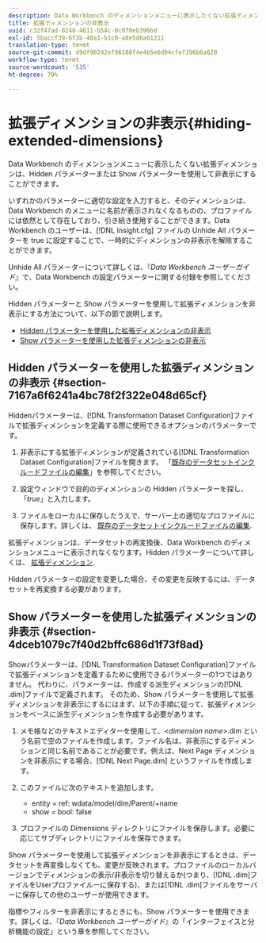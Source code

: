 ```yaml
---
description: Data Workbench のディメンションメニューに表示したくない拡張ディメンションは、Hidden パラメーターまたは Show パラメーターを使用して非表示にすることができます。
title: 拡張ディメンションの非表示
uuid: c32f47ad-0246-4611-b54c-0c9f0eb396bd
exl-id: 5baccf39-6f3b-40a1-b1c0-a8e5d6a61211
translation-type: tm+mt
source-git-commit: d9df90242ef96188f4e4b5e6d04cfef196b0a628
workflow-type: tm+mt
source-wordcount: '535'
ht-degree: 79%

---
```


# 拡張ディメンションの非表示{#hiding-extended-dimensions}

Data Workbench のディメンションメニューに表示したくない拡張ディメンションは、Hidden パラメーターまたは Show パラメーターを使用して非表示にすることができます。

いずれかのパラメーターに適切な設定を入力すると、そのディメンションは、Data Workbench のメニューに名前が表示されなくなるものの、プロファイルには依然として存在しており、引き続き使用することができます。Data Workbench のユーザーは、[!DNL Insight.cfg] ファイルの Unhide All パラメーターを true に設定することで、一時的にディメンションの非表示を解除することができます。

Unhide All パラメーターについて詳しくは、『*Data Workbench ユーザーガイド*』で、Data Workbench の設定パラメーターに関する付録を参照してください。

Hidden パラメーターと Show パラメーターを使用して拡張ディメンションを非表示にする方法について、以下の節で説明します。

* [Hidden パラメーターを使用した拡張ディメンションの非表示](../../../../home/c-dataset-const-proc/c-dataset-config-tools/c-hide-dataset-comp/c-hide-ex-dim.md#section-7167a6f6241a4bc78f2f322e048d65cf)
* [Show パラメーターを使用した拡張ディメンションの非表示](../../../../home/c-dataset-const-proc/c-dataset-config-tools/c-hide-dataset-comp/c-hide-ex-dim.md#section-4dceb1079c7f40d2bffc686d1f73f8ad)

## Hidden パラメーターを使用した拡張ディメンションの非表示  {#section-7167a6f6241a4bc78f2f322e048d65cf}

Hiddenパラメーターは、[!DNL Transformation Dataset Configuration]ファイルで拡張ディメンションを定義する際に使用できるオプションのパラメーターです。

1. 非表示にする拡張ディメンションが定義されている[!DNL Transformation Dataset Configuration]ファイルを開きます。 「[既存のデータセットインクルードファイルの編集](../../../../home/c-dataset-const-proc/c-dataset-inc-files/c-work-dataset-inc-files/t-edit-ex-dataset-inc-files.md#task-456c04e38ebc425fb35677a6bb6aa077)」を参照してください。

1. 設定ウィンドウで目的のディメンションの Hidden パラメーターを探し、「*true*」と入力します。
1. ファイルをローカルに保存したうえで、サーバー上の適切なプロファイルに保存します。詳しくは、 [既存のデータセットインクルードファイルの編集](../../../../home/c-dataset-const-proc/c-dataset-inc-files/c-work-dataset-inc-files/t-edit-ex-dataset-inc-files.md#task-456c04e38ebc425fb35677a6bb6aa077).

拡張ディメンションは、データセットの再変換後、Data Workbench のディメンションメニューに表示されなくなります。Hidden パラメーターについて詳しくは、 [拡張ディメンション](../../../../home/c-dataset-const-proc/c-ex-dim/c-abt-ex-dim.md).

Hidden パラメーターの設定を変更した場合、その変更を反映するには、データセットを再変換する必要があります。

## Show パラメーターを使用した拡張ディメンションの非表示  {#section-4dceb1079c7f40d2bffc686d1f73f8ad}

Showパラメーターは、[!DNL Transformation Dataset Configuration]ファイルで拡張ディメンションを定義するために使用できるパラメーターの1つではありません。 代わりに、パラメーターは、作成する派生ディメンションの[!DNL .dim]ファイルで定義されます。 そのため、Show パラメーターを使用して拡張ディメンションを非表示にするにはまず、以下の手順に従って、拡張ディメンションをベースに派生ディメンションを作成する必要があります。

1. メモ帳などのテキストエディターを使用して、&lt;*dimension name*>.dim という名前で空のファイルを作成します。ファイル名は、非表示にするディメンションと同じ名前であることが必要です。例えば、Next Page ディメンションを非表示にする場合、[!DNL Next Page.dim] というファイルを作成します。

1. このファイルに次のテキストを追加します。

   * entity = ref: wdata/model/dim/Parent/+name
   * show = bool: false

1. プロファイルの Dimensions ディレクトリにファイルを保存します。必要に応じてサブディレクトリにファイルを保存できます。

Show パラメーターを使用して拡張ディメンションを非表示にするときは、データセットを再変換しなくても、変更が反映されます。プロファイルのローカルバージョンでディメンションの表示/非表示を切り替えるか(つまり、[!DNL .dim]ファイルをUserプロファイルーに保存する)、または[!DNL .dim]ファイルをサーバーに保存しての他のユーザーが使用できます。

指標やフィルターを非表示にするときにも、Show パラメーターを使用できます。詳しくは、『*Data Workbench ユーザーガイド*』の「インターフェイスと分析機能の設定」という章を参照してください。
